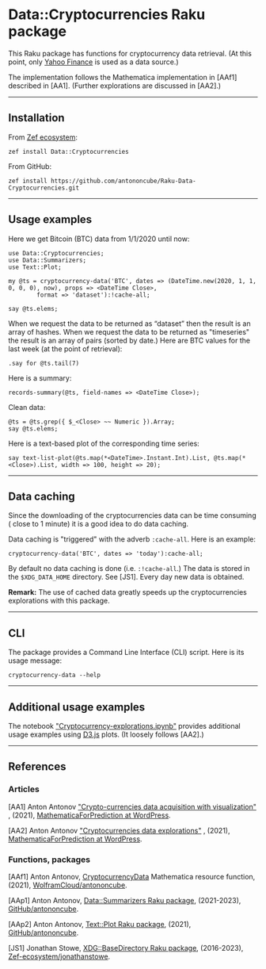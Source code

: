 # Data::Cryptocurrencies Raku package

This Raku package has functions for cryptocurrency data retrieval.
(At this point, only [Yahoo Finance](https://finance.yahoo.com/crypto/) is used as a data source.)

The implementation follows the Mathematica implementation in [AAf1] described in [AA1].
(Further explorations are discussed in [AA2].)

-------

## Installation

From [Zef ecosystem](https://raku.land):

```
zef install Data::Cryptocurrencies
```

From GitHub:

```
zef install https://github.com/antononcube/Raku-Data-Cryptocurrencies.git
```

-------

## Usage examples

Here we get Bitcoin (BTC) data from 1/1/2020 until now:

```perl6
use Data::Cryptocurrencies;
use Data::Summarizers;
use Text::Plot;

my @ts = cryptocurrency-data('BTC', dates => (DateTime.new(2020, 1, 1, 0, 0, 0), now), props => <DateTime Close>,
        format => 'dataset'):!cache-all;

say @ts.elems;
```

When we request the data to be returned as “dataset” then the result is an array of hashes.
When we request the data to be returned as "timeseries" the result is an array of pairs (sorted by date.)
Here are BTC values for the last week (at the point of retrieval):

```perl6
.say for @ts.tail(7)
```

Here is a summary:

```perl6
records-summary(@ts, field-names => <DateTime Close>);
```

Clean data:

```perl6
@ts = @ts.grep({ $_<Close> ~~ Numeric }).Array;
say @ts.elems;
```

Here is a text-based plot of the corresponding time series:

```perl6
say text-list-plot(@ts.map(*<DateTime>.Instant.Int).List, @ts.map(*<Close>).List, width => 100, height => 20);
```

-------

## Data caching

Since the downloading of the cryptocurrencies data can be time consuming ( close to 1 minute)
it is a good idea to do data caching.

Data caching is "triggered" with the adverb `:cache-all`. Here is an example:

```perl6
cryptocurrency-data('BTC', dates => 'today'):cache-all;
```

By default no data caching is done (i.e. `:!cache-all`.)
The data is stored in the `$XDG_DATA_HOME` directory. See [JS1]. Every day new data is obtained.

**Remark:** The use of cached data greatly speeds up the cryptocurrencies explorations with this package.

-------

## CLI

The package provides a Command Line Interface (CLI) script. Here is its usage message:

```shell
cryptocurrency-data --help
```

-------

## Additional usage examples

The notebook
["Cryptocurrency-explorations.ipynb"](./docs/Cryptocurrencies-explorations.ipynb)
provides additional usage examples using [D3.js](https://d3js.org) plots.
(It loosely follows [AA2].)

-------

## References

### Articles

[AA1] Anton Antonov
["Crypto-currencies data acquisition with visualization"](https://mathematicaforprediction.wordpress.com/2021/06/19/crypto-currencies-data-acquisition-with-visualization/)
,
(2021),
[MathematicaForPrediction at WordPress](https://mathematicaforprediction.wordpress.com).

[AA2] Anton Antonov
["Cryptocurrencies data explorations"](https://mathematicaforprediction.wordpress.com/2021/06/22/cryptocurrencies-data-explorations/)
,
(2021),
[MathematicaForPrediction at WordPress](https://mathematicaforprediction.wordpress.com).

### Functions, packages

[AAf1] Anton Antonov,
[CryptocurrencyData](https://www.wolframcloud.com/obj/antononcube/DeployedResources/Function/CryptocurrencyData/)
Mathematica resource function,
(2021),
[WolframCloud/antononcube](https://www.wolframcloud.com/obj/antononcube).

[AAp1] Anton Antonov,
[Data::Summarizers Raku package](https://github.com/antononcube/Raku-Data-Summarizers),
(2021-2023),
[GitHub/antononcube](https://github.com/antononcube).

[AAp2] Anton Antonov,
[Text::Plot Raku package](https://github.com/antononcube/Raku-Text-Plot),
(2021),
[GitHub/antononcube](https://github.com/antononcube).

[JS1] Jonathan Stowe,
[XDG::BaseDirectory Raku package](https://raku.land/zef:jonathanstowe/XDG::BaseDirectory),
(2016-2023),
[Zef-ecosystem/jonathanstowe](https://raku.land/zef:jonathanstowe).